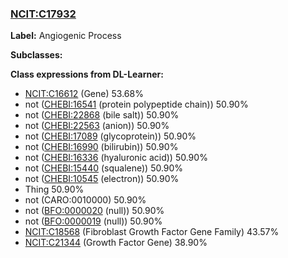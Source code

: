 
### [NCIT:C17932](http://purl.obolibrary.org/obo/NCIT_C17932)
**Label:** Angiogenic Process

**Subclasses:** 

**Class expressions from DL-Learner:**

- [NCIT:C16612](http://purl.obolibrary.org/obo/NCIT_C16612) (Gene) 53.68%
- not ([CHEBI:16541](http://purl.obolibrary.org/obo/CHEBI_16541) (protein polypeptide chain)) 50.90%
- not ([CHEBI:22868](http://purl.obolibrary.org/obo/CHEBI_22868) (bile salt)) 50.90%
- not ([CHEBI:22563](http://purl.obolibrary.org/obo/CHEBI_22563) (anion)) 50.90%
- not ([CHEBI:17089](http://purl.obolibrary.org/obo/CHEBI_17089) (glycoprotein)) 50.90%
- not ([CHEBI:16990](http://purl.obolibrary.org/obo/CHEBI_16990) (bilirubin)) 50.90%
- not ([CHEBI:16336](http://purl.obolibrary.org/obo/CHEBI_16336) (hyaluronic acid)) 50.90%
- not ([CHEBI:15440](http://purl.obolibrary.org/obo/CHEBI_15440) (squalene)) 50.90%
- not ([CHEBI:10545](http://purl.obolibrary.org/obo/CHEBI_10545) (electron)) 50.90%
- Thing 50.90%
- not (CARO:0010000) 50.90%
- not ([BFO:0000020](http://purl.obolibrary.org/obo/BFO_0000020) (null)) 50.90%
- not ([BFO:0000019](http://purl.obolibrary.org/obo/BFO_0000019) (null)) 50.90%
- [NCIT:C18568](http://purl.obolibrary.org/obo/NCIT_C18568) (Fibroblast Growth Factor Gene Family) 43.57%
- [NCIT:C21344](http://purl.obolibrary.org/obo/NCIT_C21344) (Growth Factor Gene) 38.90%


